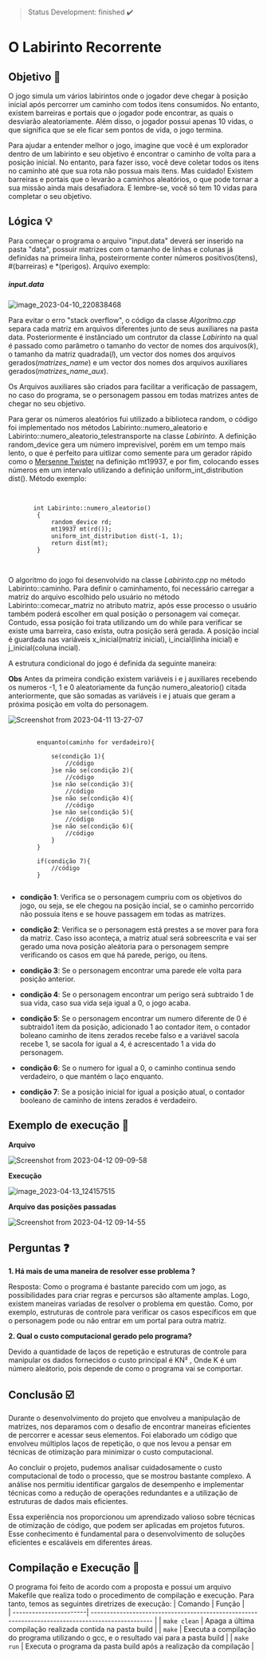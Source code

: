 > Status Development: finished :heavy_check_mark:

# O Labirinto Recorrente

## Objetivo 🎯

O jogo simula um vários labirintos onde o jogador deve chegar à posição inicial  após percorrer um caminho com todos itens consumidos. No entanto, existem barreiras e portais que o jogador pode encontrar, as quais o desviarão aleatoriamente. Além disso, o jogador possui apenas 10 vidas, o que significa que se ele ficar sem pontos de vida, o jogo termina.

Para ajudar a entender melhor o jogo, imagine que você é um explorador dentro de um labirinto e seu objetivo é encontrar o caminho de volta para a posição inicial. No entanto, para fazer isso, você deve coletar todos os itens no caminho até que sua rota não possua mais itens. Mas cuidado! Existem barreiras e portais que o levarão a caminhos aleatórios, o que pode tornar a sua missão ainda mais desafiadora. E lembre-se, você só tem 10 vidas para completar o seu objetivo.

## Lógica :bulb:

Para começar o programa o arquivo "input.data" deverá ser inserido na pasta "data", possuir matrizes com o tamanho de linhas e colunas já definidas na primeira linha, posteirormente conter números positivos(itens), #(barreiras) e *(perigos). Arquivo exemplo:
##### input.data
![image_2023-04-10_220838468](https://user-images.githubusercontent.com/102326098/231029225-c008ab0e-ad25-4e98-b8f6-83db873285b7.png)

Para evitar o erro "stack overflow", o código da classe *Algoritmo.cpp* separa cada matriz em arquivos diferentes junto de seus auxiliares na pasta data. Posteriormente é instânciado um contrutor da classe *Labirinto* na qual é passado como parâmetro o tamanho do vector de nomes dos arquivos(*k*), o tamanho da matriz quadrada(*l*), um vector dos nomes dos arquivos gerados(*matrizes_name*) e um vector dos nomes dos arquivos auxiliares gerados(*matrizes_name_aux*).

Os Arquivos auxiliares são criados para facilitar a verificação de passagem, no caso do programa, se o personagem passou em todas matrizes antes de chegar no seu objetivo.

Para gerar os números aleatórios fui utilizado a biblioteca random, o código foi implementado nos métodos Labirinto::numero_aleatorio e Labirinto::numero_aleatorio_telestransporte na classe *Labirinto*. A definição random_device gera um número imprevisível, porém em um tempo mais lento, o que é perfeito para uitlizar como semente para um gerador rápido como o [Mersenne Twister](https://www.learncpp.com/cpp-tutorial/generating-random-numbers-using-mersenne-twister/) na definição mt19937, e por fim, colocando esses números em um intervalo utilizando a definição uniform_int_distribution dist(). Método exemplo: 
<pre>
    <code>
        
       int Labirinto::numero_aleatorio()
        {
            random_device rd;
            mt19937 mt(rd());
            uniform_int_distribution<int> dist(-1, 1);
            return dist(mt);
        }
        
    </code> 
</pre>
O algoritmo do jogo foi desenvolvido na classe *Labirinto.cpp* no método Labirinto::caminho. Para definir o caminhamento, foi necessário carregar a matriz do arquivo escolhido pelo usuário no método Labirinto::comecar_matriz no atributo matriz, após esse processo o usuário também poderá escolher em qual posição o personagem vai começar. Contudo, essa posição foi trata utilizando um do while para verificar se existe uma barreira, caso exista, outra posição será gerada. A posição incial é guardada nas variáveis x_inicial(matriz inicial), i_incial(linha inicial) e j_inicial(coluna incial).


A estrutura condicional do jogo é definida da seguinte maneira:

**Obs**
Antes da primeira condição existem variáveis i e j auxiliares recebendo os numeros -1, 1 e 0 aleatoriamente da função  numero_aleatorio() citada anteriormente, que são somadas as variáveis i e j atuais que geram a próxima posição em volta do personagem.

![Screenshot from 2023-04-11 13-27-07](https://user-images.githubusercontent.com/102326098/231227983-659c8a41-c866-4858-a25f-a73122fc22db.png)

<pre>
    <code>
        enquanto(caminho for verdadeiro){
            
            se(condição 1){
                //código
            }se não se(condição 2){
                //código
            }se não se(condição 3){
                //código
            }se não se(condição 4){
                //código
            }se não se(condição 5){
                //código
            }se não se(condição 6){
                //código
            }
        }

        if(condição 7){
            //código
        }
    </code>
</pre>

* **condição 1**: Verifica se o personagem cumpriu com os objetivos do jogo, ou seja, se ele chegou na posição incial, se o caminho percorrido não possuia itens e se houve passagem em todas as matrizes.

* **condição 2**: Verifica se o personagem está prestes a se mover para fora da matriz. Caso isso aconteça, a matriz atual será sobreescrita e vai ser gerado uma nova posição aleátoria para o personagem sempre verificando os casos em que há parede, perigo, ou itens.

* **condição 3**: Se o personagem encontrar uma parede ele volta para posição anterior.

* **condição 4**: Se o personagem encontrar um perigo será subtraido 1 de sua vida, caso sua vida seja igual a 0, o jogo acaba.

* **condição 5**: Se o personagem encontrar um numero diferente de 0 é subtraido1 item da posição, adicionado 1 ao contador item, o contador boleano caminho de itens zerados recebe falso e a variável sacola recebe 1, se sacola for igual a 4, é acrescentado 1 a vida do personagem.

* **condição 6**: Se o numero for igual a 0, o caminho continua sendo verdadeiro, o que mantém o laço enquanto.

* **condição 7**: Se a posição inicial for igual a posição atual, o contador booleano de caminho de intens zerados é verdadeiro.

## Exemplo de execução :hammer: 

**Arquivo**

![Screenshot from 2023-04-12 09-09-58](https://user-images.githubusercontent.com/102326098/231454162-93e368bd-c8c5-45a7-a935-a5fa518118a9.png)

**Execução**

![image_2023-04-13_124157515](https://user-images.githubusercontent.com/102326098/231812851-d83d2f09-258e-4ecb-8e6b-1f752aa26034.png)

**Arquivo das posições passadas**

![Screenshot from 2023-04-12 09-14-55](https://user-images.githubusercontent.com/102326098/231454890-02a7ea1b-c57b-4b01-b493-7c2c68272ba3.png)

## Perguntas ❓

**1. Há mais de uma maneira de resolver esse problema ?**

Resposta: Como o programa é bastante parecido com um jogo, as possibilidades para criar regras e percursos são altamente amplas. Logo, existem maneiras variadas de resolver o problema em questão. Como, por exemplo,  estruturas de controle para verificar os casos específicos em que o personagem pode ou não entrar em um portal para outra matriz.

**2. Qual o custo computacional gerado pelo programa?**

Devido a quantidade de laços de repetição e estruturas de controle para manipular os dados fornecidos o custo principal é KN² , Onde K é um número aleátorio, pois depende de como o programa vai se comportar.
## Conclusão :ballot_box_with_check:

Durante o desenvolvimento do projeto que envolveu a manipulação de matrizes, nos deparamos com o desafio de encontrar maneiras eficientes de percorrer e acessar seus elementos. Foi elaborado um código que envolveu múltiplos laços de repetição, o que nos levou a pensar em técnicas de otimização para minimizar o custo computacional.

Ao concluir o projeto, pudemos analisar cuidadosamente o custo computacional de todo o processo, que se mostrou bastante complexo. A análise nos permitiu identificar gargalos de desempenho e implementar técnicas como a redução de operações redundantes e a utilização de estruturas de dados mais eficientes.

Essa experiência nos proporcionou um aprendizado valioso sobre técnicas de otimização de código, que podem ser aplicadas em projetos futuros. Esse conhecimento é fundamental para o desenvolvimento de soluções eficientes e escaláveis em diferentes áreas.
## Compilação e Execução :electric_plug:

O programa foi feito de acordo com a proposta e possui um arquivo Makefile que realiza todo o procedimento de compilação e execução. Para tanto, temos as seguintes diretrizes de execução:
| Comando                |  Função                                                                                           |                     
| -----------------------| ------------------------------------------------------------------------------------------------- |
|  `make clean`          | Apaga a última compilação realizada contida na pasta build                                        |
|  `make`                | Executa a compilação do programa utilizando o gcc, e o resultado vai para a pasta build           |
|  `make run`            | Executa o programa da pasta build após a realização da compilação                                 |

</body>
